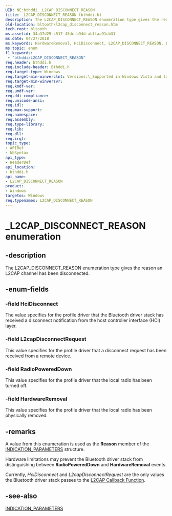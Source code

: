 ```yaml
---
UID: NE:bthddi._L2CAP_DISCONNECT_REASON
title: _L2CAP_DISCONNECT_REASON (bthddi.h)
description: The L2CAP_DISCONNECT_REASON enumeration type gives the reason an L2CAP channel has been disconnected.
old-location: bltooth\l2cap_disconnect_reason.htm
tech.root: bltooth
ms.assetid: 34a37d29-c517-45dc-b94d-abffaa91cb31
ms.date: 04/27/2018
ms.keywords: HardwareRemoval, HciDisconnect, L2CAP_DISCONNECT_REASON, L2CAP_DISCONNECT_REASON enumeration [Bluetooth Devices], L2capDisconnectRequest, RadioPoweredDown, _L2CAP_DISCONNECT_REASON, bltooth.l2cap_disconnect_reason, bth_enums_b465d42e-515c-49b9-8d6c-0d576853a41b.xml, bthddi/HardwareRemoval, bthddi/HciDisconnect, bthddi/L2CAP_DISCONNECT_REASON, bthddi/L2capDisconnectRequest, bthddi/RadioPoweredDown
ms.topic: enum
f1_keywords:
 - "bthddi/L2CAP_DISCONNECT_REASON"
req.header: bthddi.h
req.include-header: Bthddi.h
req.target-type: Windows
req.target-min-winverclnt: Versions:\_Supported in Windows Vista and later versions of Windows.
req.target-min-winversvr: 
req.kmdf-ver: 
req.umdf-ver: 
req.ddi-compliance: 
req.unicode-ansi: 
req.idl: 
req.max-support: 
req.namespace: 
req.assembly: 
req.type-library: 
req.lib: 
req.dll: 
req.irql: 
topic_type:
- APIRef
- kbSyntax
api_type:
- HeaderDef
api_location:
- bthddi.h
api_name:
- L2CAP_DISCONNECT_REASON
product:
- Windows
targetos: Windows
req.typenames: L2CAP_DISCONNECT_REASON
---
```


# _L2CAP_DISCONNECT_REASON enumeration


## -description


The L2CAP_DISCONNECT_REASON enumeration type gives the reason an L2CAP channel has been
  disconnected.


## -enum-fields




### -field HciDisconnect

The value specifies for the profile driver that the Bluetooth driver stack has received a
     disconnect notification from the host controller interface (HCI) layer.


### -field L2capDisconnectRequest

This value specifies for the profile driver that a disconnect request has been received from a
     remote device.


### -field RadioPoweredDown

This value specifies for the profile driver that the local radio has been turned off.


### -field HardwareRemoval

This value specifies for the profile driver that the local radio has been physically
     removed.


## -remarks



A value from this enumeration is used as the 
    <b>Reason</b> member of the 
    <a href="https://docs.microsoft.com/windows-hardware/drivers/ddi/bthddi/ns-bthddi-_indication_parameters">INDICATION_PARAMETERS</a> structure.

Hardware limitations may prevent the Bluetooth driver stack from distinguishing between 
    <b>RadioPoweredDown</b> and 
    <b>HardwareRemoval</b> events.

Currently, 
    <i>HciDisconnect</i> and 
    <i>L2capDisconnectRequest</i> are the only values the Bluetooth driver stack passes to the 
    <a href="https://docs.microsoft.com/windows-hardware/drivers/ddi/bthddi/nc-bthddi-pfnbthport_indication_callback">L2CAP Callback Function</a>.




## -see-also




<a href="https://docs.microsoft.com/windows-hardware/drivers/ddi/bthddi/ns-bthddi-_indication_parameters">INDICATION_PARAMETERS</a>
 

 

